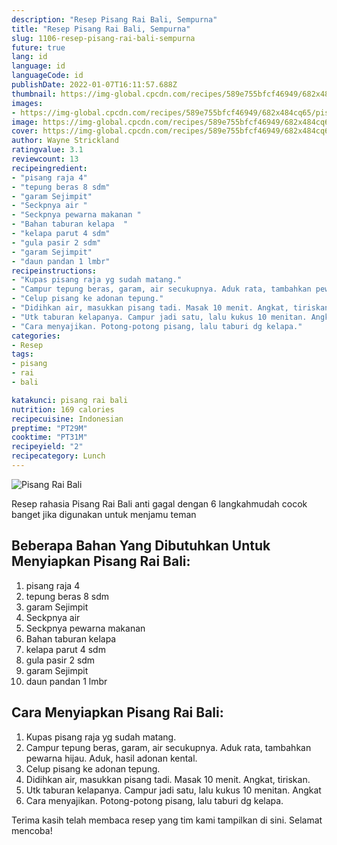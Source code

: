 ```yaml
---
description: "Resep Pisang Rai Bali, Sempurna"
title: "Resep Pisang Rai Bali, Sempurna"
slug: 1106-resep-pisang-rai-bali-sempurna
future: true
lang: id
language: id
languageCode: id
publishDate: 2022-01-07T16:11:57.688Z 
thumbnail: https://img-global.cpcdn.com/recipes/589e755bfcf46949/682x484cq65/pisang-rai-bali-foto-resep-utama.png
images:
- https://img-global.cpcdn.com/recipes/589e755bfcf46949/682x484cq65/pisang-rai-bali-foto-resep-utama.png
image: https://img-global.cpcdn.com/recipes/589e755bfcf46949/682x484cq65/pisang-rai-bali-foto-resep-utama.png
cover: https://img-global.cpcdn.com/recipes/589e755bfcf46949/682x484cq65/pisang-rai-bali-foto-resep-utama.png
author: Wayne Strickland
ratingvalue: 3.1
reviewcount: 13
recipeingredient:
- "pisang raja 4"
- "tepung beras 8 sdm"
- "garam Sejimpit"
- "Seckpnya air "
- "Seckpnya pewarna makanan "
- "Bahan taburan kelapa  "
- "kelapa parut 4 sdm"
- "gula pasir 2 sdm"
- "garam Sejimpit"
- "daun pandan 1 lmbr"
recipeinstructions:
- "Kupas pisang raja yg sudah matang."
- "Campur tepung beras, garam, air secukupnya. Aduk rata, tambahkan pewarna hijau. Aduk, hasil adonan kental."
- "Celup pisang ke adonan tepung."
- "Didihkan air, masukkan pisang tadi. Masak 10 menit. Angkat, tiriskan."
- "Utk taburan kelapanya. Campur jadi satu, lalu kukus 10 menitan. Angkat"
- "Cara menyajikan. Potong-potong pisang, lalu taburi dg kelapa."
categories:
- Resep
tags:
- pisang
- rai
- bali

katakunci: pisang rai bali 
nutrition: 169 calories
recipecuisine: Indonesian
preptime: "PT29M"
cooktime: "PT31M"
recipeyield: "2"
recipecategory: Lunch
---
```



![Pisang Rai Bali](https://img-global.cpcdn.com/recipes/589e755bfcf46949/682x484cq65/pisang-rai-bali-foto-resep-utama.png)

Resep rahasia Pisang Rai Bali  anti gagal dengan 6 langkahmudah cocok banget jika digunakan untuk menjamu teman

<!--inarticleads1-->

## Beberapa Bahan Yang Dibutuhkan Untuk Menyiapkan Pisang Rai Bali:

1. pisang raja 4
1. tepung beras 8 sdm
1. garam Sejimpit
1. Seckpnya air 
1. Seckpnya pewarna makanan 
1. Bahan taburan kelapa  
1. kelapa parut 4 sdm
1. gula pasir 2 sdm
1. garam Sejimpit
1. daun pandan 1 lmbr



<!--inarticleads2-->

## Cara Menyiapkan Pisang Rai Bali:

1. Kupas pisang raja yg sudah matang.
1. Campur tepung beras, garam, air secukupnya. Aduk rata, tambahkan pewarna hijau. Aduk, hasil adonan kental.
1. Celup pisang ke adonan tepung.
1. Didihkan air, masukkan pisang tadi. Masak 10 menit. Angkat, tiriskan.
1. Utk taburan kelapanya. Campur jadi satu, lalu kukus 10 menitan. Angkat
1. Cara menyajikan. Potong-potong pisang, lalu taburi dg kelapa.




Terima kasih telah membaca resep yang tim kami tampilkan di sini. Selamat mencoba!
